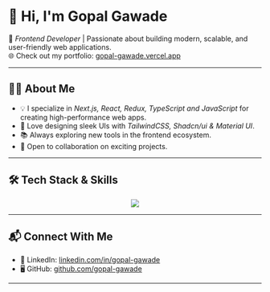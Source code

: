 # 👋 Hi, I'm Gopal Gawade  

🚀 *Frontend Developer* | Passionate about building modern, scalable, and user-friendly web applications.<br/>
🌐 Check out my portfolio: [gopal-gawade.vercel.app](https://gopal-gawade.vercel.app)  

---

## 🧑‍💻 About Me
- 💡 I specialize in *Next.js, React, Redux, TypeScript and JavaScript* for creating high-performance web apps.  
- 🎨 Love designing sleek UIs with *TailwindCSS, Shadcn/ui & Material UI*.  
- 📚 Always exploring new tools in the frontend ecosystem.  
- 🤝 Open to collaboration on exciting projects.  

---

## 🛠 Tech Stack & Skills  
<p align="center">
  <img src="https://skillicons.dev/icons?i=nextjs,react,redux,ts,js,tailwind,materialui,html,css,git" />
</p>

---

## 📬 Connect With Me  
- 💼 LinkedIn: [linkedin.com/in/gopal-gawade](https://linkedin.com/in/gopal-gawade)  
- 🖥 GitHub: [github.com/gopal-gawade](https://github.com/gopal-gawade)
---
